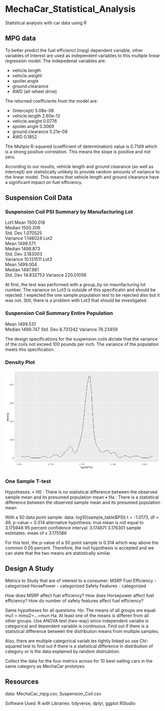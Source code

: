 # MechaCar_Statistical_Analysis
Statistical analysis with car data using R
## MPG data
To better predict the fuel efficienct (mpg) dependent variable, other variables of interest are used as independent variables to this multiple linear regression model.  The indepedenat variables are:
- vehicle.length
- vehicle.weight
- spoiler.angle
- ground.clearance
- AWD (all-wheel drive)

The returned coefficients from the model are:
- (Intercept)       5.08e-08
- vehicle.length    2.60e-12
- vehicle.weight    0.0776
- spoiler.angle     0.3069
- ground.clearance  5.21e-08
- AWD               0.1852

The Multple R-squared (coefficient of determination) value is 0.7149 which is a strong positive correlation. This means the slope is positive and not zero.

According to our results, vehicle length and ground clearance (as well as intercept) are statistically unlikely to provide random amounts of variance to the linear model.  This means that vehicle length and ground clearance have a significant impact on fuel efficiency.

## Suspension Coil Data
### Suspension Coil PSI Summary by Manufacturing Lot


Lot1
Mean   1500.018  
Median 1500.206  
Std. Dev 1.070525  
Variance 1.146024
Lot2  
Mean 1499.571  
Median 1498.873  
Std. Dev 3.183003  
Variance 10.131511
Lot3  
Mean 1499.004  
Median 1497.981  
Std. Dev 14.832753 
Variance 220.01056

At first, the test was performed with a group_by on maunfacturing lot number. The variance on Lot3 is outside of this specificatin and should be rejected. I expected the one sample population test to be rejected also but it was not.  Still, there is a problem with Lot3 that should be investigated.

### Suspension Coil Summary Entire Population
Mean 1499.531  
Median 1499.747
Std. Dev 8.731242
Variance 76.23459

The design specifications for the suspension coils dictate that the variance of the coils not exceed 100 pounds per inch. The variance of the population meets this specification.

### Density Plot
![](DensityPlot.PNG)

### One Sample T-test
Hypotheses:
•	H0 : There is no statistical difference between the observed sample mean and its presumed population mean
•	Ha : There is a statistical difference between the observed sample mean and its presumed population mean

With a 50 data point sample: 
data:  log10(sample_table$PSI)
t = -1.0173, df = 49, p-value = 0.314
alternative hypothesis: true mean is not equal to 3.175948
95 percent confidence interval: 3.174871 3.176301
sample estimates: mean of x  3.175586 

For this test, the p-value of a 50 point sample is 0.314 which way above the common 0.05 percent.  Therefore, the null hypothesis 
is accepted and we can state that the two means are statistically similar.
 
## Design A Study
Metrics to Study that are of interest to a consumer:
MSRP
Fuel Efficiency - categorized
HorsePower - categorized
Safety Features - categorized

How does MSRP affect fuel efficiency?
How does Horsepower affect fuel efficiency?
How do number of safety features affect fuel efficiency?

Same hypotheses for all questions:
Ho: The means of all groups are equal: mu1 = mmu2=...=mun
Ha: At least one of the means is differen from all other groups.
Use ANOVA test (two-way) since independent variabe is categorical and dependent variable is continuous. Find out if there is a statistical difference between the distribution means from multiple samples.

Also, there are multiple categorical variab les tightly linked so use Chi-squared test to find out if there is a statistical difference in distribution of category or is the data explained by random distriubtion.

Collect the data for the four metrics across for 10 best-selling cars in the same category as MechaCar prototyes.

## Resources

data: 
MechaCar_mpg.csv, Suspension_Coil.csv

Software Used:
R
with Libraries: tidyverse, dplyr, ggplot
RStudio
